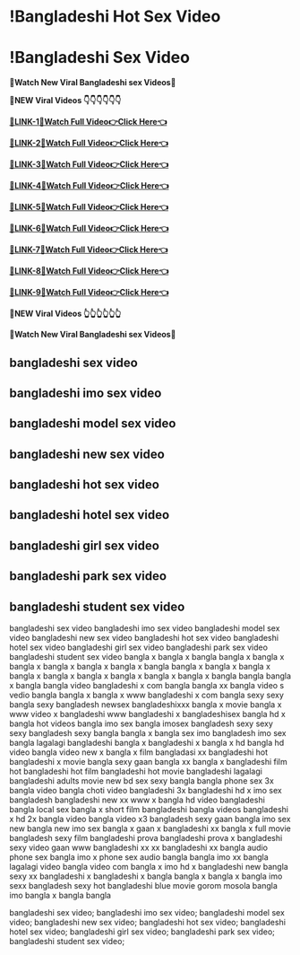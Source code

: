 # !Bangladeshi Hot Sex Video
# !Bangladeshi Sex Video
**👙Watch New Viral Bangladeshi sex Videos👙**

**👄NEW Viral Videos 👇👇👇👇👇👇**

[**👙LINK-1👙Watch Full Video👉Click Here👈**](t.me/+qI6HSh0fHokxN2Y1)

[**👙LINK-2👙Watch Full Video👉Click Here👈**](t.me/+iqECFj_faXsxYWJl)

[**👙LINK-3👙Watch Full Video👉Click Here👈**](t.me/+lBkKCLUr8LxmMjdl)

[**👙LINK-4👙Watch Full Video👉Click Here👈**](t.me/+AdaWddzRGNg4NmI1)

[**👙LINK-5👙Watch Full Video👉Click Here👈**](t.me/+Y2t2HVxN05cyM2M1)

[**👙LINK-6👙Watch Full Video👉Click Here👈**](t.me/+5qOajYHecPhmZWE9)

[**👙LINK-7👙Watch Full Video👉Click Here👈**](t.me/+z2kzpwgDVZ4wODY1)

[**👙LINK-8👙Watch Full Video👉Click Here👈**](t.me/+NOh6C7j_9EAyYWQ1)

[**👙LINK-9👙Watch Full Video👉Click Here👈**](t.me/+y-PAeeMjWbwzN2E1)

**👄NEW Viral Videos 👆👆👆👆👆👆**

**👙Watch New Viral Bangladeshi sex Videos👙**

## bangladeshi sex video
## bangladeshi imo sex video
## bangladeshi model sex video​
## bangladeshi new sex video
## bangladeshi hot sex video
## bangladeshi hotel sex video
## bangladeshi girl sex video
## bangladeshi park sex video​
## bangladeshi student sex video

bangladeshi sex video
bangladeshi imo sex video
bangladeshi model sex video​
bangladeshi new sex video
bangladeshi hot sex video
bangladeshi hotel sex video
bangladeshi girl sex video
bangladeshi park sex video​
bangladeshi student sex video
bangla x bangla x bangla
bangla x bangla x bangla x
bangla x bangla x bangla x bangla
bangla x bangla x bangla x bangla x
bangla x bangla x bangla x bangla x bangla x
bangla bangla bangla x
bangla bangla video
bangladeshi x com
bangla bangla xx
bangla video s
vedio bangla
bangla x bangla x
www bangladeshi x com
bangla sexy sexy bangla sexy
bangladesh newsex
bangladeshixxx
bangla x movie
bangla x www
video x bangladeshi
www bangladeshi x
bangladeshisex
bangla hd x
bangla hot videos
bangla imo sex
bangla imosex
bangladesh sexy sexy
sexy bangladesh sexy
bangla bangla x
bangla sex imo
bangladesh imo sex
bangla lagalagi
bangladeshi bangla x
bangladeshi x bangla x
hd bangla hd video
bangla video new x
bangla x film
bangladasi xx
bangladeshi hot
bangladeshi x movie
bangla sexy gaan
bangla xx bangla x
bangladeshi film hot
bangladeshi hot film
bangladeshi hot movie
bangladeshi lagalagi
bangladeshi adults movie
new bd sex
sexy bangla
bangla phone sex
3x bangla video
bangla choti video
bangladeshi 3x
bangladeshi hd x
imo sex bangladesh
bangladeshi new xx
www x bangla
hd video bangladeshi
bangla local sex
bangla x short film
bangladeshi bangla videos
bangladeshi x hd
2x bangla video
bangla video x3
bangladesh sexy gaan
bangla imo sex new
bangla new imo sex
bangla x gaan
x bangladeshi xx
bangla x full movie
bangladesh sexy film
bangladeshi prova
bangladeshi prova x
bangladeshi sexy video gaan
www bangladeshi xx
xx bangladeshi xx
bangla audio phone sex
bangla imo x
phone sex audio bangla
bangla imo xx
bangla lagalagi video
bangla video com
bangla x imo
hd x bangladeshi
new bangla sexy
xx bangladeshi x bangladeshi x
bangla bangla x bangla x
bangla imo sexx
bangladesh sexy hot
bangladeshi blue movie
gorom mosola
bangla imo
bangla x bangla bangla

bangladeshi sex video;
bangladeshi imo sex video;
bangladeshi model sex video​;
bangladeshi new sex video;
bangladeshi hot sex video;
bangladeshi hotel sex video;
bangladeshi girl sex video;
bangladeshi park sex video​;
bangladeshi student sex video;
